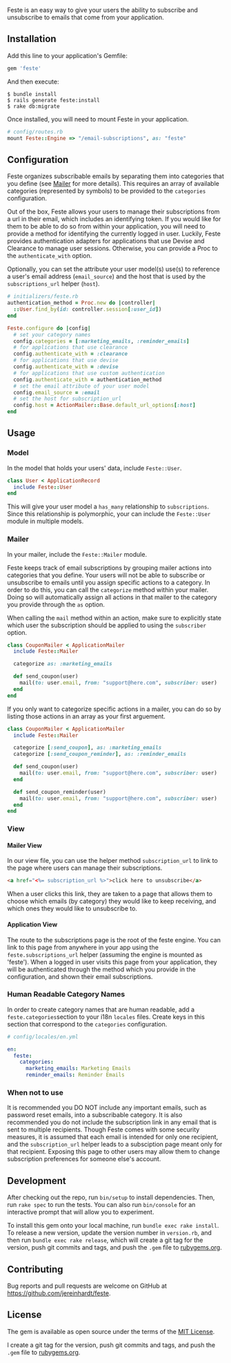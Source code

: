 Feste is an easy way to give your users the ability to subscribe and unsubscribe to emails that come from your application.

## Installation

Add this line to your application's Gemfile:

```ruby
gem 'feste'
```

And then execute:

    $ bundle install
    $ rails generate feste:install
    $ rake db:migrate

Once installed, you will need to mount Feste in your application.

```ruby
# config/routes.rb
mount Feste::Engine => "/email-subscriptions", as: "feste"
```

## Configuration

Feste organizes subscribable emails by separating them into categories that you define (see <a href="#mailer">Mailer</a> for more details).  This requires an array of available categories (represented by symbols) to be provided to the `categories` configuration.

Out of the box, Feste allows your users to manage their subscriptions from a url in their email, which includes an identifying token.  If you would like for them to be able to do so from within your application, you will need to provide a method for identifying the currently logged in user.  Luckily, Feste provides authentication adapters for applications that use Devise and Clearance to manage user sessions.  Otherwise, you can provide a Proc to the `authenticate_with` option.

Optionally, you can set the attribute your user model(s) use(s) to reference a user's email address (`email_source`) and the host that is used by the `subscriptions_url` helper (`host`).

```ruby
# initializers/feste.rb
authentication_method = Proc.new do |controller|
  ::User.find_by(id: controller.session[:user_id])
end

Feste.configure do |config|
  # set your category names
  config.categories = [:marketing_emails, :reminder_emails]
  # for applications that use clearance
  config.authenticate_with = :clearance
  # for applications that use devise
  config.authenticate_with = :devise
  # for applications that use custom authentication
  config.authenticate_with = authentication_method
  # set the email attribute of your user model
  config.email_source = :email
  # set the host for subscription_url
  config.host = ActionMailer::Base.default_url_options[:host]
end
```
## Usage

### Model

In the model that holds your users' data, include `Feste::User`.

```ruby
class User < ApplicationRecord
  include Feste::User
end
```

This will give your user model a `has_many` relationship to `subscriptions`.  Since this relationship is polymorphic, your can include the `Feste::User` module in multiple models.  

### Mailer

In your mailer, include the `Feste::Mailer` module.

Feste keeps track of email subscriptions by grouping mailer actions into categories that you define.  Your users will not be able to subscribe or unsubscribe to emails until you assign specific actions to a category.  In order to do this, you can call the `categorize` method within your mailer.  Doing so will automatically assign all actions in that mailer to the category you provide through the `as` option.

When calling the `mail` method within an action, make sure to explicitly state which user the subscription should be applied to using the `subscriber` option.

```ruby
class CouponMailer < ApplicationMailer
  include Feste::Mailer

  categorize as: :marketing_emails

  def send_coupon(user)
    mail(to: user.email, from: "support@here.com", subscriber: user)
  end
end
```

If you only want to categorize specific actions in a mailer, you can do so by listing those actions in an array as your first arguement.

```ruby
class CouponMailer < ApplicationMailer
  include Feste::Mailer

  categorize [:send_coupon], as: :marketing_emails
  categorize [:send_coupon_reminder], as: :reminder_emails

  def send_coupon(user)
    mail(to: user.email, from: "support@here.com", subscriber: user)
  end

  def send_coupon_reminder(user)
    mail(to: user.email, from: "support@here.com", subscriber: user)
  end
end
```

### View

#### Mailer View

In our view file, you can use the helper method `subscription_url` to link to the page where users can manage their subscriptions.

```html
<a href="<%= subscription_url %>">click here to unsubscribe</a> 
```

When a user clicks this link, they are taken to a page that allows them to choose which emails (by category) they would like to keep receiving, and which ones they would like to unsubscribe to. 

#### Application View

The route to the subscriptions page is the root of the feste engine.  You can link to this page from anywhere in your app using the `feste.subscriptions_url` helper (assuming the engine is mounted as 'feste').  When a logged in user visits this page from your application, they will be authenticated through the method which you provide in the configuration, and shown their email subscriptions.

### Human Readable Category Names

In order to create category names that are human readable, add a `feste.categories`section to your i18n `locales` files.  Create keys in this section that correspond to the `categories` configuration.

```yml
# config/locales/en.yml

en:
  feste:
    categories:
      marketing_emails: Marketing Emails
      reminder_emails: Reminder Emails
```

### When not to use

It is recommended you DO NOT include any important emails, such as password reset emails, into a subscribable category.  It is also recommended you do not include the subscription link in any email that is sent to multiple recipients.  Though Feste comes with some security measures, it is assumed that each email is intended for only one recipient, and the `subscription_url` helper leads to a subsciption page meant only for that recipient.  Exposing this page to other users may allow them to change subscription preferences for someone else's account.

## Development

After checking out the repo, run `bin/setup` to install dependencies. Then, run `rake spec` to run the tests. You can also run `bin/console` for an interactive prompt that will allow you to experiment.

To install this gem onto your local machine, run `bundle exec rake install`. To release a new version, update the version number in `version.rb`, and then run `bundle exec rake release`, which will create a git tag for the version, push git commits and tags, and push the `.gem` file to [rubygems.org](https://rubygems.org).

## Contributing

Bug reports and pull requests are welcome on GitHub at https://github.com/jereinhardt/feste.


## License

The gem is available as open source under the terms of the [MIT License](http://opensource.org/licenses/MIT).

l create a git tag for the version, push git commits and tags, and push the `.gem` file to [rubygems.org](https://rubygems.org).